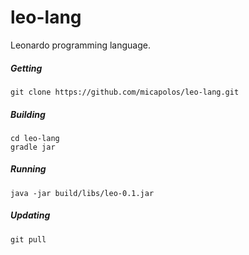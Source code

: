 # leo-lang
Leonardo programming language.

##### Getting

```
git clone https://github.com/micapolos/leo-lang.git
```

##### Building

```
cd leo-lang
gradle jar
```

##### Running

```
java -jar build/libs/leo-0.1.jar
```

##### Updating

```
git pull
```
